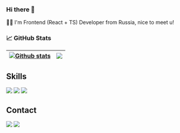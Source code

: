 ### Hi there 👋

🧛🏻 I'm Frontend (React + TS) Developer from Russia, nice to meet u!



### 📈 GitHub Stats
| <a href="https://github.com/gftx/github-readme-stats"><img align="center" src="https://github-readme-stats.vercel.app/api?username=gftx&theme=dark&show_icons=true&include_all_commits=true&hide_border=true" alt="Github stats" /></a> | <a href="https://github.com/gftx/github-readme-stats"><img align="center" src="https://github-readme-stats.vercel.app/api/top-langs/?username=gftx&layout=compact&hide_border=true&theme=dark" /></a> |
| ------------- | ------------- |
 

## Skills 
  ![](https://img.shields.io/badge/JavaScript-3%20Years-informational?style=flat&logo=javascript&logoColor=F7DF1E&color=F7DF1E)
  ![](https://img.shields.io/badge/ReactJS-2.5%20Years-informational?style=flat&logo=react&logoColor=767ab5&color=767ab5)
  ![](https://img.shields.io/badge/Node.JS-2%20Years-informational?style=flat&logo=node.js&logoColor=339933&color=339933)
  
  
## Contact
  
<a href="https://t.me/br1stl">![](https://img.shields.io/badge/Telegram-br1stl-informational?style=flat&logo=telegram&logoColor=26A5E4&color=26A5E4)</a>
<a href="mailto:ivanovdevelop@yandex.ru">![](https://img.shields.io/badge/Email-ivanovdevelop@yandex.ru-informational?style=flat&logo=gmail&logoColor=26A5E4&color=26A5E4)</a>
